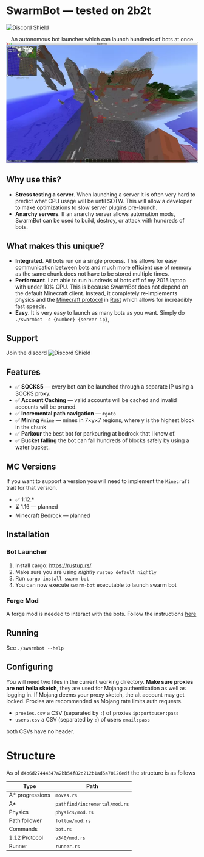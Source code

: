 # SwarmBot — tested on 2b2t
![Discord Shield](https://discordapp.com/api/guilds/877280790596165702/widget.png?style=shield) 

<p align="center">
  An autonomous bot launcher which can launch hundreds of bots at once
  <img alt="bot" src=".github/parkour.webp">
</p>

## Why use this?

- **Stress testing a server**. When launching a server it is often very hard to predict what CPU usage will be until SOTW. This will allow a developer to make optimizations to slow server plugins pre-launch.
- **Anarchy servers**. If an anarchy server allows automation mods, SwarmBot can be used to build, destroy, or attack with hundreds of bots.

## What makes this unique?

- **Integrated**. All bots run on a single process. This allows for easy communication between bots and much more efficient use of memory as the same chunk does not have to be stored multiple times.
- **Performant**. I am able to run hundreds of bots off of my 2015 laptop with under 10% CPU. This is because SwarmBot does not depend on the default Minecraft client. Instead, it completely re-implements physics and the [Minecraft protocol](https://wiki.vg/Protocol) in [Rust](https://www.rust-lang.org/) which allows for increadibly fast speeds.
- **Easy**. It is very easy to launch as many bots as you want. Simply do `./swarmbot -c {number} {server ip}`,

## Support
Join the discord ![Discord Shield](https://discordapp.com/api/guilds/877280790596165702/widget.png?style=shield) 


## Features
- ✅  **SOCKS5** — every bot can be launched through a separate IP using a SOCKS proxy.
- ✅  **Account Caching** — valid accounts will be cached and invalid accounts will be pruned.
- ✅  **Incremental path navigation** — `#goto`
- ✅  **Mining** `#mine` — mines in 7×y×7 regions, where y is the highest block in the chunk
- ✅  **Parkour** the best bot for parkouring at bedrock that I know of.
- ✅  **Bucket falling** the bot can fall hundreds of blocks safely by using a water bucket.

## MC Versions
If you want to support a version you will need to implement the `Minecraft` trait for that version.
- ✅ 1.12.*
- ⏳ 1.16 — planned
- Minecraft Bedrock — planned

## Installation

### Bot Launcher
1. Install cargo: https://rustup.rs/
2. Make sure you are using _nightly_ `rustup default nightly`
3. Run `cargo install swarm-bot`
4. You can now execute `swarm-bot` executable to launch swarm bot

### Forge Mod
A forge mod is needed to interact with the bots. Follow the instructions [here](https://github.com/andrewgazelka/SwarmBotForge)


## Running

See `./swarmbot --help`

## Configuring

You will need two files in the current working directory. **Make sure proxies are not hella sketch**,
they are used for Mojang authentication as well as logging in. If Mojang deems your proxy sketch, the
alt account may get locked. Proxies are recommended as Mojang rate limits auth requests.

- `proxies.csv` a CSV (separated by `:`) of proxies `ip:port:user:pass`
- `users.csv` a CSV (separated by `:`) of users `email:pass`

both CSVs have no header.


# Structure 

As of `d4b6d27444347a2bb54f82d212b1ad5a70126edf` the structure is as follows

|Type|Path|
|-------|----------|
A* progressions| `moves.rs`|
A* | `pathfind/incremental/mod.rs`
Physics | `physics/mod.rs`
Path follower | `follow/mod.rs`
Commands |`bot.rs`
1.12 Protocol |`v340/mod.rs`
Runner |`runner.rs`
